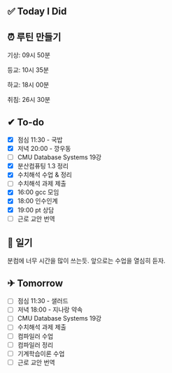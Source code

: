 
## ✅ Today I Did

## ⏰ 루틴 만들기

기상: 09시 50분

등교: 10시 35분

하교: 18시 00분

취침: 26시 30분 

## ✔ To-do

- [x] 점심 11:30 - 국밥
- [x] 저녁 20:00 - 깡우동
- [ ] CMU Database Systems 19강
- [x] 분산컴퓨팅 1.3 정리
- [x] 수치해석 수업 & 정리
- [ ] 수치해석 과제 제출
- [x] 16:00 gcc 모임
- [x] 18:00 인수인계
- [x] 19:00 pt 상담
- [ ] 근로 교안 번역

## 💭 일기

분컴에 너무 시간을 많이 쓰는듯. 앞으로는 수업을 열심히 듣자.

## ✈ Tomorrow

- [ ] 점심 11:30 - 샐러드
- [ ] 저녁 18:00 - 지나랑 약속
- [ ] CMU Database Systems 19강
- [ ] 수치해석 과제 제출
- [ ] 컴파일러 수업
- [ ] 컴파일러 정리
- [ ] 기계학습이론 수업
- [ ] 근로 교안 번역
